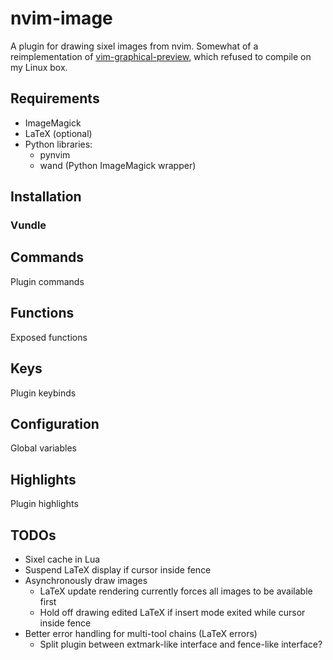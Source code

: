 nvim-image
==========

A plugin for drawing sixel images from nvim. Somewhat of a reimplementation of [vim-graphical-preview](https://github.com/bytesnake/vim-graphical-preview), which refused to compile on my Linux box.

Requirements
------------

- ImageMagick
- LaTeX (optional)
- Python libraries:
    - pynvim
    - wand (Python ImageMagick wrapper)


Installation
------------

### Vundle

<!--
Place the following in `~/.config/nvim/init.vim`:
```vim
Plugin '...', { 'do': ':UpdateRemotePlugins' }
```
Make sure the file is sourced and run `:PluginInstall`.
-->


Commands
--------

Plugin commands


Functions
---------

Exposed functions

Keys
----

Plugin keybinds


Configuration
-------------

Global variables


Highlights
----------

Plugin highlights


TODOs
-----

- Sixel cache in Lua
- Suspend LaTeX display if cursor inside fence
- Asynchronously draw images
    - LaTeX update rendering currently forces all images to be available first
    - Hold off drawing edited LaTeX if insert mode exited while cursor inside fence
- Better error handling for multi-tool chains (LaTeX errors)
    - Split plugin between extmark-like interface and fence-like interface?
